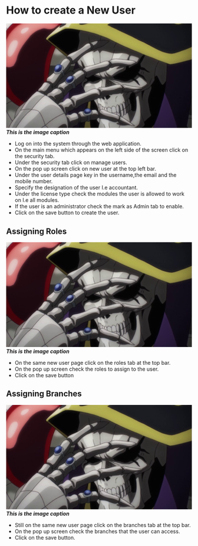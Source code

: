 # How to create a New User #
![This is the Alternate text](./images/aaaah.png "This is the hover text")
***This is the image caption***

- Log on into the system through the web application.
- On the main menu which appears on the left side of the screen click on the security tab.
- Under the security tab click on manage users.
- On the pop up screen click on new user at the top left bar.
- Under the user details page key in the username,the email and the mobile number.
- Specify the designation of the user I.e accountant.
- Under the license type check the modules the user is allowed to work on I.e all modules.
- If the user is an administrator check the mark as Admin tab to enable.
- Click on the save button to create the user.

 ## Assigning Roles ##
 ![This is the Alternate text](./images/aaaah.png "This is the hover text")
***This is the image caption***

- On the same new user page click on the roles tab at the top bar.
- On the pop up screen check the roles to assign to the user.
- Click on the save button
 ## Assigning Branches ##
 ![This is the Alternate text](./images/aaaah.png "This is the hover text")
***This is the image caption***

 - Still on the same new user page click on the branches tab at the top bar.
- On the pop up screen check the branches that the user can access.
- Click on the save button.

